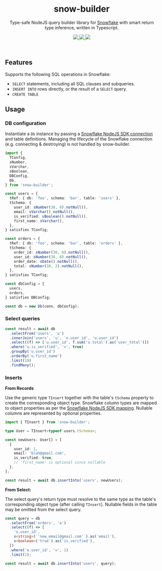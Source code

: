 <h1 align="center">snow-builder</h1>

<p align="center">
Type-safe NodeJS query builder library for <a href="https://www.snowflake.com/en/">Snowflake</a> with smart return type inference, written in Typescript.
</p>

<p align="center">
    <a href="https://github.com/j-dumbell/snow-builder/actions/workflows/test.yml">
      <img src="https://github.com/j-dumbell/snow-builder/actions/workflows/test.yml/badge.svg?branch=main" />
    </a>
    <a href="https://github.com/j-dumbell/snow-builder/blob/main/LICENSE">
      <img src="https://img.shields.io/badge/License-MIT-yellow.svg" />
    </a>
    <a href="https://badge.fury.io/js/snow-builder">
        <img src="https://badge.fury.io/js/snow-builder.svg">
    </a>
</p>

<br/>

## Features

Supports the following SQL operations in Snowflake:

- `SELECT` statements, including all SQL clauses and subqueries.
- `INSERT INTO` rows directly, or the result of a `SELECT` query.
- `CREATE TABLE`

## Usage

### DB configuration

Instantiate a `Db` instance by passing a [Snowflake NodeJS SDK connection](https://docs.snowflake.com/en/user-guide/nodejs-driver-use.html#establishing-connections) and table definitions. Managing the lifecycle of the Snowflake connection (e.g. connecting & destroying) is not handled by snow-builder.

```typescript
import {
  TConfig,
  sNumber,
  sVarchar,
  sBoolean,
  DBConfig,
  Db,
} from 'snow-builder';

const users = {
  tRef: { db: 'foo', schema: 'bar', table: 'users' },
  tSchema: {
    user_id: sNumber(38, 0).notNull(),
    email: sVarchar().notNull(),
    is_verified: sBoolean().notNull(),
    first_name: sVarchar(),
  },
} satisfies TConfig;

const orders = {
  tRef: { db: 'foo', schema: 'bar', table: 'orders' },
  tSchema: {
    order_id: sNumber(38, 0).notNull(),
    user_id: sNumber(38, 0).notNull(),
    order_date: sDate().notNull(),
    total: sNumber(38, 2).notNull(),
  },
} satisfies TConfig;

const dbConfig = {
  users,
  orders,
} satisfies DBConfig;

const db = new Db(conn, dbConfig);
```

### Select queries

```typescript
const result = await db
  .selectFrom('users', 'u')
  .innerJoin('users', 'u', 'o.user_id', 'u.user_id')
  .select((f) => ['u.user_id', f.sum('o.total').as('user_total')])
  .where('u.is_verified', '=', true)
  .groupBy('u.user_id')
  .orderBy('u.first_name')
  .limit(10)
  .findMany();
```

### Inserts

**From Records**

Use the generic type `TInsert` together with the table's `tSchema` property to create the corresponding object type. Snowflake column types are mapped to object properties as per the [Snowflake NodeJS SDK mapping](https://docs.snowflake.com/en/user-guide/nodejs-driver-use.html#data-type-casting). Nullable columns are represented by optional properties.

```typescript
import { TInsert } from 'snow-builder';

type User = TInsert<typeof users.tSchema>;

const newUsers: User[] = [
  {
    user_id: 1,
    email: 'blah@gmail.com',
    is_verified: true,
    // 'first_name' is optional since nullable
  },
];

const result = await db.insertInto('users', newUsers);
```

**From Select:**

The select query's return type must resolve to the same type as the table's corresponding object type (after calling `TInsert`). Nullable fields in the table may be omitted from the select query.

```typescript
const query = db
  .selectFrom('orders', 'o')
  .select((f) => [
    'o.user_id',
    s<string>(`'new_email@gmail.com'`).as('email'),
    s<boolean>('true').as('is_verified'),
  ])
  .where('o.user_id', '=', 1)
  .limit(1);

const result = await db.insertInto('users', query);
```
